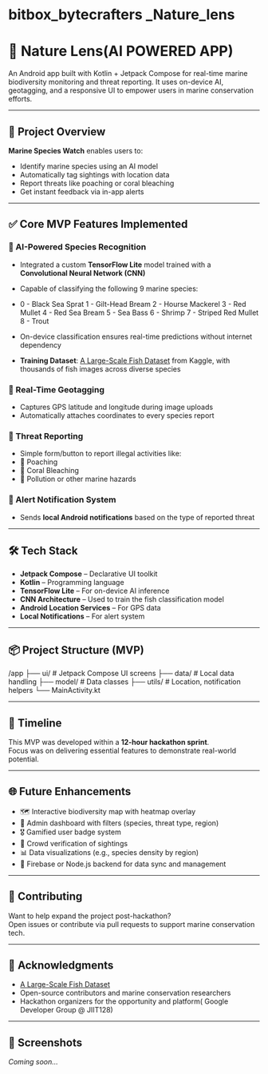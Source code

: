 # bitbox_bytecrafters _Nature_lens
# 🌊 Nature Lens(AI POWERED APP)

An Android app built with Kotlin + Jetpack Compose for real-time marine biodiversity monitoring and threat reporting. It uses on-device AI, geotagging, and a responsive UI to empower users in marine conservation efforts.

---

## 🚀 Project Overview

**Marine Species Watch** enables users to:

- Identify marine species using an AI model  
- Automatically tag sightings with location data  
- Report threats like poaching or coral bleaching  
- Get instant feedback via in-app alerts

---

## ✅ Core MVP Features Implemented

### 📸 AI-Powered Species Recognition

- Integrated a custom **TensorFlow Lite** model trained with a **Convolutional Neural Network (CNN)**  
- Capable of classifying the following 9 marine species:
- 0 - Black Sea Sprat
1 - Gilt-Head Bream
2 - Hourse Mackerel
3 - Red Mullet
4 - Red Sea Bream
5 - Sea Bass
6 - Shrimp
7 - Striped Red Mullet
8 - Trout

- On-device classification ensures real-time predictions without internet dependency  
- **Training Dataset**: [A Large-Scale Fish Dataset](https://www.kaggle.com/datasets/crowww/a-large-scale-fish-dataset) from Kaggle, with thousands of fish images across diverse species

### 📍 Real-Time Geotagging

- Captures GPS latitude and longitude during image uploads  
- Automatically attaches coordinates to every species report

### 🚨 Threat Reporting

- Simple form/button to report illegal activities like:
- 🐠 Poaching  
- 🪸 Coral Bleaching  
- 🌊 Pollution or other marine hazards

### 🔔 Alert Notification System

- Sends **local Android notifications** based on the type of reported threat  


---

## 🛠️ Tech Stack

- **Jetpack Compose** – Declarative UI toolkit  
- **Kotlin** – Programming language  
- **TensorFlow Lite** – For on-device AI inference  
- **CNN Architecture** – Used to train the fish classification model  
- **Android Location Services** – For GPS data  
- **Local Notifications** – For alert system

---

## 📦 Project Structure (MVP)

/app ├── ui/ # Jetpack Compose UI screens ├── data/ # Local data handling ├── model/ # Data classes ├── utils/ # Location, notification helpers └── MainActivity.kt 

---

## 📅 Timeline

This MVP was developed within a **12-hour hackathon sprint**.  
Focus was on delivering essential features to demonstrate real-world potential.

---

## 🌐 Future Enhancements

- 🗺 Interactive biodiversity map with heatmap overlay  
- 🧠 Admin dashboard with filters (species, threat type, region)  
- 🎖 Gamified user badge system  
- 👥 Crowd verification of sightings  
- 📊 Data visualizations (e.g., species density by region)  
- 🔄 Firebase or Node.js backend for data sync and management

---

## 🤝 Contributing

Want to help expand the project post-hackathon?  
Open issues or contribute via pull requests to support marine conservation tech.

---

## 📣 Acknowledgments

- [A Large-Scale Fish Dataset](https://www.kaggle.com/datasets/crowww/a-large-scale-fish-dataset)  
- Open-source contributors and marine conservation researchers  
- Hackathon organizers for the opportunity and platform( Google Developer Group @ JIIT128)

---

## 📸 Screenshots

*Coming soon...*


